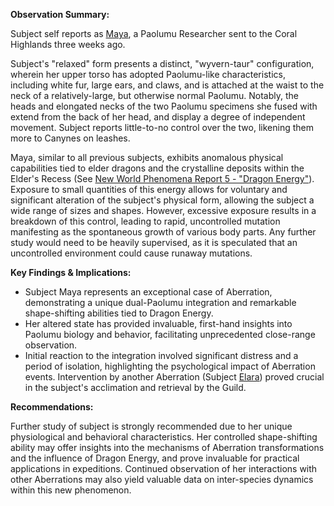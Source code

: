 ---
---
**Observation Summary:**

Subject self reports as [Maya](Maya%20&%20Sadie%20+%20Amber), a Paolumu Researcher sent to the Coral Highlands three weeks ago.

Subject's "relaxed" form presents a distinct, "wyvern-taur" configuration, wherein her upper torso has adopted Paolumu-like characteristics, including white fur, large ears, and claws, and is attached at the waist to the neck of a relatively-large, but otherwise normal Paolumu. Notably, the heads and elongated necks of the two Paolumu specimens she fused with extend from the back of her head, and display a degree of independent movement. Subject reports little-to-no control over the two, likening them more to Canynes on leashes.

Maya, similar to all previous subjects, exhibits anomalous physical capabilities tied to elder dragons and the crystalline deposits within the Elder's Recess (See [New World Phenomena Report 5 - "Dragon Energy"](New%20World%20Phenomena%20Report%205%20-%20"Dragon%20Energy")). Exposure to small quantities of this energy allows for voluntary and significant alteration of the subject's physical form, allowing the subject a wide range of sizes and shapes. However, excessive exposure results in a breakdown of this control, leading to rapid, uncontrolled mutation manifesting as the spontaneous growth of various body parts. Any further study would need to be heavily supervised, as it is speculated that an uncontrolled environment could cause runaway mutations.

**Key Findings & Implications:**

- Subject Maya represents an exceptional case of Aberration, demonstrating a unique dual-Paolumu integration and remarkable shape-shifting abilities tied to Dragon Energy.
- Her altered state has provided invaluable, first-hand insights into Paolumu biology and behavior, facilitating unprecedented close-range observation.
- Initial reaction to the integration involved significant distress and a period of isolation, highlighting the psychological impact of Aberration events. Intervention by another Aberration (Subject [Elara](Characters/Elara)) proved crucial in the subject's acclimation and retrieval by the Guild.

**Recommendations:**

Further study of subject is strongly recommended due to her unique physiological and behavioral characteristics. Her controlled shape-shifting ability may offer insights into the mechanisms of Aberration transformations and the influence of Dragon Energy, and prove invaluable for practical applications in expeditions. Continued observation of her interactions with other Aberrations may also yield valuable data on inter-species dynamics within this new phenomenon.